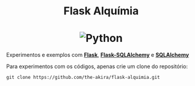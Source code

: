 <h1 align="center">Flask Alquímia</h1>

<h1 align="center">
    <img alt="Python" title="Flask-Alquímia" src="https://i.imgur.com/mrjV2ru.png"> </br>
</h1>

Experimentos e exemplos com **[Flask](https://flask.palletsprojects.com/en/1.1.x/)**, **[Flask-SQLAlchemy](https://flask-sqlalchemy.palletsprojects.com/en/2.x/)** e **[SQLAlchemy](https://www.sqlalchemy.org/)**

Para experimentos com os códigos, apenas crie um clone do repositório:

```
git clone https://github.com/the-akira/flask-alquimia.git
```
